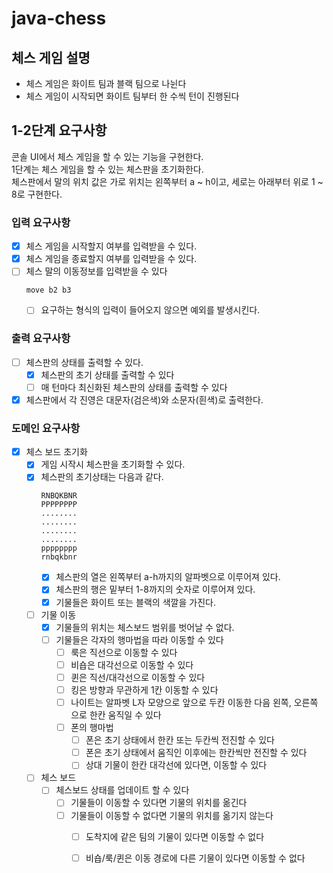 # java-chess

## 체스 게임 설명

- 체스 게임은 화이트 팀과 블랙 팀으로 나뉜다
- 체스 게임이 시작되면 화이트 팀부터 한 수씩 턴이 진행된다

## 1-2단계 요구사항

콘솔 UI에서 체스 게임을 할 수 있는 기능을 구현한다.  
1단계는 체스 게임을 할 수 있는 체스판을 초기화한다.  
체스판에서 말의 위치 값은 가로 위치는 왼쪽부터 a ~ h이고, 세로는 아래부터 위로 1 ~ 8로 구현한다.

### 입력 요구사항

- [x] 체스 게임을 시작할지 여부를 입력받을 수 있다.
- [x] 체스 게임을 종료할지 여부를 입력받을 수 있다.
- [ ] 체스 말의 이동정보를 입력받을 수 있다
  ```
  move b2 b3
  ```
    - [ ] 요구하는 형식의 입력이 들어오지 않으면 예외를 발생시킨다.

### 출력 요구사항

- [ ] 체스판의 상태를 출력할 수 있다.
    - [x] 체스판의 초기 상태를 출력할 수 있다
    - [ ] 매 턴마다 최신화된 체스판의 상태를 출력할 수 있다
- [x] 체스판에서 각 진영은 대문자(검은색)와 소문자(흰색)로 출력한다.

### 도메인 요구사항

- [x] 체스 보드 초기화
    - [x] 게임 시작시 체스판을 초기화할 수 있다.
    - [x] 체스판의 초기상태는 다음과 같다.
      ```
      RNBQKBNR
      PPPPPPPP
      ........
      ........
      ........
      ........
      pppppppp
      rnbqkbnr
      ```
        - [x] 체스판의 열은 왼쪽부터 a-h까지의 알파벳으로 이루어져 있다.
        - [x] 체스판의 행은 밑부터 1-8까지의 숫자로 이루어져 있다.
        - [x] 기물들은 화이트 또는 블랙의 색깔을 가진다.

    - [ ] 기물 이동
        - [x] 기물들의 위치는 체스보드 범위를 벗어날 수 없다.
        - [ ] 기물들은 각자의 행마법을 따라 이동할 수 있다
            - [ ] 룩은 직선으로 이동할 수 있다
            - [ ] 비숍은 대각선으로 이동할 수 있다
            - [ ] 퀸은 직선/대각선으로 이동할 수 있다
            - [ ] 킹은 방향과 무관하게 1칸 이동할 수 있다
            - [ ] 나이트는 알파벳 L자 모양으로 앞으로 두칸 이동한 다음 왼쪽, 오른쪽 으로 한칸 움직일 수 있다
            - [ ] 폰의 행마법
                - [ ] 폰은 초기 상태에서 한칸 또는 두칸씩 전진할 수 있다
                - [ ] 폰은 초기 상태에서 움직인 이후에는 한칸씩만 전진할 수 있다
                - [ ] 상대 기물이 한칸 대각선에 있다면, 이동할 수 있다

    - [ ] 체스 보드
        - [ ] 체스보드 상태를 업데이트 할 수 있다
            - [ ] 기물들이 이동할 수 있다면 기물의 위치를 옮긴다
            - [ ] 기물들이 이동할 수 없다면 기물의 위치를 옮기지 않는다
                - [ ] 도착지에 같은 팀의 기물이 있다면 이동할 수 없다
                - [ ] 비숍/룩/퀸은 이동 경로에 다른 기물이 있다면 이동할 수 없다
          

